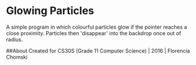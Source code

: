 # Glowing Particles
A simple program in which colourful particles glow if the pointer reaches a close proximity. Particles then 'disappear' into the backdrop once out of radius.

##About
Created for CS30S (Grade 11 Computer Science) | 2016 | Florencia Chomski
